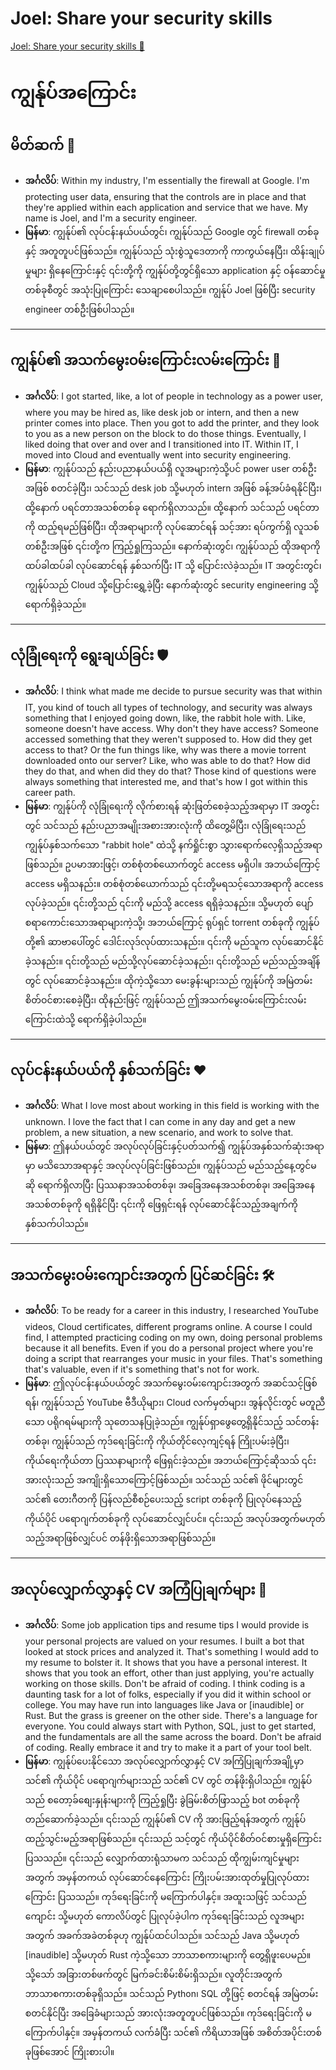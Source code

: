 # Joel: Share your security skills

[Joel: Share your security skills 🔗](https://www.coursera.org/learn/put-it-all-together-prepare-for-a-cloud-security-analyst-job/lecture/tJoje/joel-share-your-security-skills)

# ကျွန်ုပ်အကြောင်း

## မိတ်ဆက် 🤝

- **အင်္ဂလိပ်**: Within my industry, I'm essentially the firewall at Google. I'm protecting user data, ensuring that the controls are in place and that they're applied within each application and service that we have. My name is Joel, and I'm a security engineer.
- **မြန်မာ**: ကျွန်ုပ်၏ လုပ်ငန်းနယ်ပယ်တွင်၊ ကျွန်ုပ်သည် Google တွင် firewall တစ်ခုနှင့် အတူတူပင်ဖြစ်သည်။ ကျွန်ုပ်သည် သုံးစွဲသူဒေတာကို ကာကွယ်နေပြီး၊ ထိန်းချုပ်မှုများ ရှိနေကြောင်းနှင့် ၎င်းတို့ကို ကျွန်ုပ်တို့တွင်ရှိသော application နှင့် ဝန်ဆောင်မှုတစ်ခုစီတွင် အသုံးပြုကြောင်း သေချာစေပါသည်။ ကျွန်ုပ် Joel ဖြစ်ပြီး security engineer တစ်ဦးဖြစ်ပါသည်။

---

## ကျွန်ုပ်၏ အသက်မွေးဝမ်းကြောင်းလမ်းကြောင်း 💼

- **အင်္ဂလိပ်**: I got started, like, a lot of people in technology as a power user, where you may be hired as, like desk job or intern, and then a new printer comes into place. Then you got to add the printer, and they look to you as a new person on the block to do those things. Eventually, I liked doing that over and over and I transitioned into IT. Within IT, I moved into Cloud and eventually went into security engineering.
- **မြန်မာ**: ကျွန်ုပ်သည် နည်းပညာနယ်ပယ်ရှိ လူအများကဲ့သို့ပင် power user တစ်ဦးအဖြစ် စတင်ခဲ့ပြီး၊ သင်သည် desk job သို့မဟုတ် intern အဖြစ် ခန့်အပ်ခံရနိုင်ပြီး၊ ထို့နောက် ပရင်တာအသစ်တစ်ခု ရောက်ရှိလာသည်။ ထို့နောက် သင်သည် ပရင်တာကို ထည့်ရမည်ဖြစ်ပြီး၊ ထိုအရာများကို လုပ်ဆောင်ရန် သင့်အား ရပ်ကွက်ရှိ လူသစ်တစ်ဦးအဖြစ် ၎င်းတို့က ကြည့်ရှုကြသည်။ နောက်ဆုံးတွင်၊ ကျွန်ုပ်သည် ထိုအရာကို ထပ်ခါထပ်ခါ လုပ်ဆောင်ရန် နှစ်သက်ပြီး IT သို့ ပြောင်းလဲခဲ့သည်။ IT အတွင်းတွင်၊ ကျွန်ုပ်သည် Cloud သို့ပြောင်းရွှေ့ခဲ့ပြီး နောက်ဆုံးတွင် security engineering သို့ ရောက်ရှိခဲ့သည်။

---

## လုံခြုံရေးကို ရွေးချယ်ခြင်း 🛡️

- **အင်္ဂလိပ်**: I think what made me decide to pursue security was that within IT, you kind of touch all types of technology, and security was always something that I enjoyed going down, like, the rabbit hole with. Like, someone doesn't have access. Why don't they have access? Someone accessed something that they weren't supposed to. How did they get access to that? Or the fun things like, why was there a movie torrent downloaded onto our server? Like, who was able to do that? How did they do that, and when did they do that? Those kind of questions were always something that interested me, and that's how I got within this career path.
- **မြန်မာ**: ကျွန်ုပ်ကို လုံခြုံရေးကို လိုက်စားရန် ဆုံးဖြတ်စေခဲ့သည့်အရာမှာ IT အတွင်းတွင် သင်သည် နည်းပညာအမျိုးအစားအားလုံးကို ထိတွေ့မိပြီး၊ လုံခြုံရေးသည် ကျွန်ုပ်နှစ်သက်သော "rabbit hole" ထဲသို့ နက်ရှိုင်းစွာ သွားရောက်လေ့ရှိသည့်အရာဖြစ်သည်။ ဥပမာအားဖြင့်၊ တစ်စုံတစ်ယောက်တွင် access မရှိပါ။ အဘယ်ကြောင့် access မရှိသနည်း။ တစ်စုံတစ်ယောက်သည် ၎င်းတို့မရသင့်သောအရာကို access လုပ်ခဲ့သည်။ ၎င်းတို့သည် ၎င်းကို မည်သို့ access ရရှိခဲ့သနည်း။ သို့မဟုတ် ပျော်စရာကောင်းသောအရာများကဲ့သို့၊ အဘယ်ကြောင့် ရုပ်ရှင် torrent တစ်ခုကို ကျွန်ုပ်တို့၏ ဆာဗာပေါ်တွင် ဒေါင်းလုဒ်လုပ်ထားသနည်း။ ၎င်းကို မည်သူက လုပ်ဆောင်နိုင်ခဲ့သနည်း။ ၎င်းတို့သည် မည်သို့လုပ်ဆောင်ခဲ့သနည်း၊ ၎င်းတို့သည် မည်သည့်အချိန်တွင် လုပ်ဆောင်ခဲ့သနည်း။ ထိုကဲ့သို့သော မေးခွန်းများသည် ကျွန်ုပ်ကို အမြဲတမ်း စိတ်ဝင်စားစေခဲ့ပြီး၊ ထိုနည်းဖြင့် ကျွန်ုပ်သည် ဤအသက်မွေးဝမ်းကြောင်းလမ်းကြောင်းထဲသို့ ရောက်ရှိခဲ့ပါသည်။

---

## လုပ်ငန်းနယ်ပယ်ကို နှစ်သက်ခြင်း ❤️

- **အင်္ဂလိပ်**: What I love most about working in this field is working with the unknown. I love the fact that I can come in any day and get a new problem, a new situation, a new scenario, and work to solve that.
- **မြန်မာ**: ဤနယ်ပယ်တွင် အလုပ်လုပ်ခြင်းနှင့်ပတ်သက်၍ ကျွန်ုပ်အနှစ်သက်ဆုံးအရာမှာ မသိသောအရာနှင့် အလုပ်လုပ်ခြင်းဖြစ်သည်။ ကျွန်ုပ်သည် မည်သည့်နေ့တွင်မဆို ရောက်ရှိလာပြီး ပြဿနာအသစ်တစ်ခု၊ အခြေအနေအသစ်တစ်ခု၊ အခြေအနေအသစ်တစ်ခုကို ရရှိနိုင်ပြီး ၎င်းကို ဖြေရှင်းရန် လုပ်ဆောင်နိုင်သည့်အချက်ကို နှစ်သက်ပါသည်။

---

## အသက်မွေးဝမ်းကျောင်းအတွက် ပြင်ဆင်ခြင်း 🛠️

- **အင်္ဂလိပ်**: To be ready for a career in this industry, I researched YouTube videos, Cloud certificates, different programs online. A course I could find, I attempted practicing coding on my own, doing personal problems because it all benefits. Even if you do a personal project where you're doing a script that rearranges your music in your files. That's something that's valuable, even if it's something that's not for work.
- **မြန်မာ**: ဤလုပ်ငန်းနယ်ပယ်တွင် အသက်မွေးဝမ်းကျောင်းအတွက် အဆင်သင့်ဖြစ်ရန်၊ ကျွန်ုပ်သည် YouTube ဗီဒီယိုများ၊ Cloud လက်မှတ်များ၊ အွန်လိုင်းတွင် မတူညီသော ပရိုဂရမ်များကို သုတေသနပြုခဲ့သည်။ ကျွန်ုပ်ရှာဖွေတွေ့ရှိနိုင်သည့် သင်တန်းတစ်ခု၊ ကျွန်ုပ်သည် ကုဒ်ရေးခြင်းကို ကိုယ်တိုင်လေ့ကျင့်ရန် ကြိုးပမ်းခဲ့ပြီး၊ ကိုယ်ရေးကိုယ်တာ ပြဿနာများကို ဖြေရှင်းခဲ့သည်။ အဘယ်ကြောင့်ဆိုသသ် ၎င်းအားလုံးသည် အကျိုးရှိသောကြောင့်ဖြစ်သည်။ သင်သည် သင်၏ ဖိုင်များတွင် သင်၏ တေးဂီတကို ပြန်လည်စီစဉ်ပေးသည့် script တစ်ခုကို ပြုလုပ်နေသည့် ကိုယ်ပိုင် ပရောဂျက်တစ်ခုကို လုပ်ဆောင်လျှင်ပင်။ ၎င်းသည် အလုပ်အတွက်မဟုတ်သည့်အရာဖြစ်လျှင်ပင် တန်ဖိုးရှိသောအရာဖြစ်သည်။

---

## အလုပ်လျှောက်လွှာနှင့် CV အကြံပြုချက်များ 📝

- **အင်္ဂလိပ်**: Some job application tips and resume tips I would provide is your personal projects are valued on your resumes. I built a bot that looked at stock prices and analyzed it. That's something I would add to my resume to bolster it. It shows that you have a personal interest. It shows that you took an effort, other than just applying, you're actually working on those skills. Don't be afraid of coding. I think coding is a daunting task for a lot of folks, especially if you did it within school or college. You may have run into languages like Java or [inaudible] or Rust. But the grass is greener on the other side. There's a language for everyone. You could always start with Python, SQL, just to get started, and the fundamentals are all the same across the board. Don't be afraid of coding. Really embrace it and try to make it a part of your tool belt.
- **မြန်မာ**: ကျွန်ုပ်ပေးနိုင်သော အလုပ်လျှောက်လွှာနှင့် CV အကြံပြုချက်အချို့မှာ သင်၏ ကိုယ်ပိုင် ပရောဂျက်များသည် သင်၏ CV တွင် တန်ဖိုးရှိပါသည်။ ကျွန်ုပ်သည် စတော့ခ်စျေးနှုန်းများကို ကြည့်ရှုပြီး ခွဲခြမ်းစိတ်ဖြာသည့် bot တစ်ခုကို တည်ဆောက်ခဲ့သည်။ ၎င်းသည် ကျွန်ုပ်၏ CV ကို အားဖြည့်ရန်အတွက် ကျွန်ုပ်ထည့်သွင်းမည့်အရာဖြစ်သည်။ ၎င်းသည် သင့်တွင် ကိုယ်ပိုင်စိတ်ဝင်စားမှုရှိကြောင်း ပြသသည်။ ၎င်းသည် လျှောက်ထားရုံသာမက သင်သည် ထိုကျွမ်းကျင်မှုများအတွက် အမှန်တကယ် လုပ်ဆောင်နေကြောင်း ကြိုးပမ်းအားထုတ်မှုပြုလုပ်ထားကြောင်း ပြသသည်။ ကုဒ်ရေးခြင်းကို မကြောက်ပါနှင့်။ အထူးသဖြင့် သင်သည် ကျောင်း သို့မဟုတ် ကောလိပ်တွင် ပြုလုပ်ခဲ့ပါက ကုဒ်ရေးခြင်းသည် လူအများအတွက် အခက်အခဲတစ်ခုဟု ကျွန်ုပ်ထင်ပါသည်။ သင်သည် Java သို့မဟုတ် [inaudible] သို့မဟုတ် Rust ကဲ့သို့သော ဘာသာစကားများကို တွေ့ရှိဖူးပေမည်။ သို့သော် အခြားတစ်ဖက်တွင် မြက်ခင်းစိမ်းစိမ်းရှိသည်။ လူတိုင်းအတွက် ဘာသာစကားတစ်ခုရှိသည်။ သင်သည် Python၊ SQL တို့ဖြင့် စတင်ရန် အမြဲတမ်း စတင်နိုင်ပြီး အခြေခံများသည် အားလုံးအတူတူပင်ဖြစ်သည်။ ကုဒ်ရေးခြင်းကို မကြောက်ပါနှင့်။ အမှန်တကယ် လက်ခံပြီး သင်၏ ကိရိယာအဖြစ် အစိတ်အပိုင်းတစ်ခုဖြစ်အောင် ကြိုးစားပါ။

